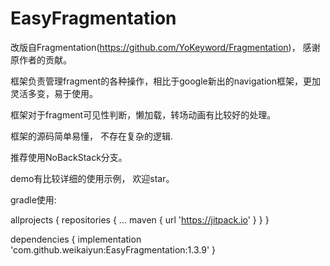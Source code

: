 # EasyFragmentation
改版自Fragmentation(https://github.com/YoKeyword/Fragmentation)， 感谢原作者的贡献。

框架负责管理fragment的各种操作，相比于google新出的navigation框架，更加灵活多变，易于使用。

框架对于fragment可见性判断，懒加载，转场动画有比较好的处理。

框架的源码简单易懂， 不存在复杂的逻辑.

推荐使用NoBackStack分支。

demo有比较详细的使用示例， 欢迎star。

gradle使用:

allprojects {
	repositories {
		...
		maven { url 'https://jitpack.io' }
	}
}

dependencies {
	implementation 'com.github.weikaiyun:EasyFragmentation:1.3.9'
}
